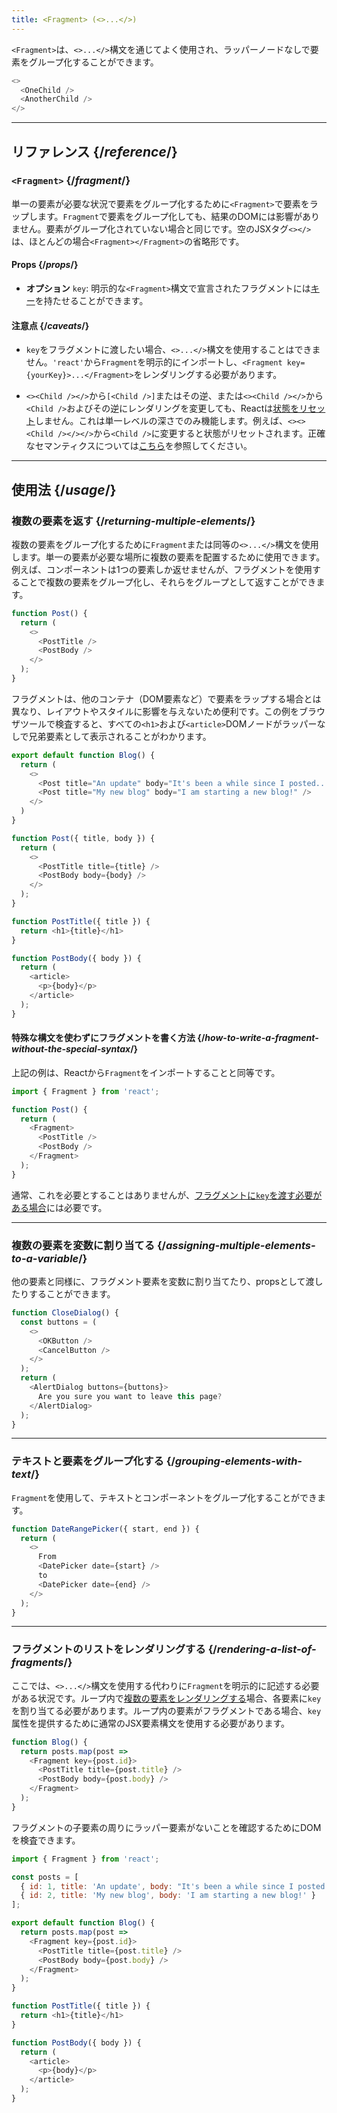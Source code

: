 ```yaml
---
title: <Fragment> (<>...</>)
---
```


<Intro>

`<Fragment>`は、`<>...</>`構文を通じてよく使用され、ラッパーノードなしで要素をグループ化することができます。

```js
<>
  <OneChild />
  <AnotherChild />
</>
```

</Intro>

<InlineToc />

---

## リファレンス {/*reference*/}

### `<Fragment>` {/*fragment*/}

単一の要素が必要な状況で要素をグループ化するために`<Fragment>`で要素をラップします。`Fragment`で要素をグループ化しても、結果のDOMには影響がありません。要素がグループ化されていない場合と同じです。空のJSXタグ`<></>`は、ほとんどの場合`<Fragment></Fragment>`の省略形です。

#### Props {/*props*/}

- **オプション** `key`: 明示的な`<Fragment>`構文で宣言されたフラグメントには[キー](/learn/rendering-lists#keeping-list-items-in-order-with-key)を持たせることができます。

#### 注意点 {/*caveats*/}

- `key`をフラグメントに渡したい場合、`<>...</>`構文を使用することはできません。`'react'`から`Fragment`を明示的にインポートし、`<Fragment key={yourKey}>...</Fragment>`をレンダリングする必要があります。

- `<><Child /></>`から`[<Child />]`またはその逆、または`<><Child /></>`から`<Child />`およびその逆にレンダリングを変更しても、Reactは[状態をリセット](/learn/preserving-and-resetting-state)しません。これは単一レベルの深さでのみ機能します。例えば、`<><><Child /></></>`から`<Child />`に変更すると状態がリセットされます。正確なセマンティクスについては[こちら](https://gist.github.com/clemmy/b3ef00f9507909429d8aa0d3ee4f986b)を参照してください。

---

## 使用法 {/*usage*/}

### 複数の要素を返す {/*returning-multiple-elements*/}

複数の要素をグループ化するために`Fragment`または同等の`<>...</>`構文を使用します。単一の要素が必要な場所に複数の要素を配置するために使用できます。例えば、コンポーネントは1つの要素しか返せませんが、フラグメントを使用することで複数の要素をグループ化し、それらをグループとして返すことができます。

```js {3,6}
function Post() {
  return (
    <>
      <PostTitle />
      <PostBody />
    </>
  );
}
```

フラグメントは、他のコンテナ（DOM要素など）で要素をラップする場合とは異なり、レイアウトやスタイルに影響を与えないため便利です。この例をブラウザツールで検査すると、すべての`<h1>`および`<article>`DOMノードがラッパーなしで兄弟要素として表示されることがわかります。

<Sandpack>

```js
export default function Blog() {
  return (
    <>
      <Post title="An update" body="It's been a while since I posted..." />
      <Post title="My new blog" body="I am starting a new blog!" />
    </>
  )
}

function Post({ title, body }) {
  return (
    <>
      <PostTitle title={title} />
      <PostBody body={body} />
    </>
  );
}

function PostTitle({ title }) {
  return <h1>{title}</h1>
}

function PostBody({ body }) {
  return (
    <article>
      <p>{body}</p>
    </article>
  );
}
```

</Sandpack>

<DeepDive>

#### 特殊な構文を使わずにフラグメントを書く方法 {/*how-to-write-a-fragment-without-the-special-syntax*/}

上記の例は、Reactから`Fragment`をインポートすることと同等です。

```js {1,5,8}
import { Fragment } from 'react';

function Post() {
  return (
    <Fragment>
      <PostTitle />
      <PostBody />
    </Fragment>
  );
}
```

通常、これを必要とすることはありませんが、[フラグメントに`key`を渡す必要がある場合](#rendering-a-list-of-fragments)には必要です。

</DeepDive>

---

### 複数の要素を変数に割り当てる {/*assigning-multiple-elements-to-a-variable*/}

他の要素と同様に、フラグメント要素を変数に割り当てたり、propsとして渡したりすることができます。

```js
function CloseDialog() {
  const buttons = (
    <>
      <OKButton />
      <CancelButton />
    </>
  );
  return (
    <AlertDialog buttons={buttons}>
      Are you sure you want to leave this page?
    </AlertDialog>
  );
}
```

---

### テキストと要素をグループ化する {/*grouping-elements-with-text*/}

`Fragment`を使用して、テキストとコンポーネントをグループ化することができます。

```js
function DateRangePicker({ start, end }) {
  return (
    <>
      From
      <DatePicker date={start} />
      to
      <DatePicker date={end} />
    </>
  );
}
```

---

### フラグメントのリストをレンダリングする {/*rendering-a-list-of-fragments*/}

ここでは、`<>...</>`構文を使用する代わりに`Fragment`を明示的に記述する必要がある状況です。ループ内で[複数の要素をレンダリングする](/learn/rendering-lists)場合、各要素に`key`を割り当てる必要があります。ループ内の要素がフラグメントである場合、`key`属性を提供するために通常のJSX要素構文を使用する必要があります。

```js {3,6}
function Blog() {
  return posts.map(post =>
    <Fragment key={post.id}>
      <PostTitle title={post.title} />
      <PostBody body={post.body} />
    </Fragment>
  );
}
```

フラグメントの子要素の周りにラッパー要素がないことを確認するためにDOMを検査できます。

<Sandpack>

```js
import { Fragment } from 'react';

const posts = [
  { id: 1, title: 'An update', body: "It's been a while since I posted..." },
  { id: 2, title: 'My new blog', body: 'I am starting a new blog!' }
];

export default function Blog() {
  return posts.map(post =>
    <Fragment key={post.id}>
      <PostTitle title={post.title} />
      <PostBody body={post.body} />
    </Fragment>
  );
}

function PostTitle({ title }) {
  return <h1>{title}</h1>
}

function PostBody({ body }) {
  return (
    <article>
      <p>{body}</p>
    </article>
  );
}
```

</Sandpack>